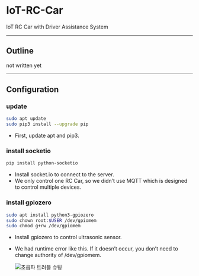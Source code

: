 # IoT-RC-Car

IoT RC Car with Driver Assistance System

---

## Outline

not written yet

---

## Configuration

### update

```bash
sudo apt update
sudo pip3 install --upgrade pip
```

- First, update apt and pip3.

### install socketio

```bash
pip install python-socketio
```

- Install socket.io to connect to the server.
- We only control one RC Car, so we didn’t use MQTT which is designed to control multiple devices.

### install gpiozero

```bash
sudo apt install python3-gpiozero
sudo chown root:$USER /dev/gpiomem
sudo chmod g+rw /dev/gpiomem
```

- Install gpiozero to control ultrasonic sensor.
- We had runtime error like this. If it doesn’t occur, you don’t need to change authority of /dev/gpiomem.
    
    ![초음파 트러블 슈팅](https://github.com/htts1049/IoT-RC-Car/assets/130421694/8d517815-0706-4213-a796-21bb2045ee1c)